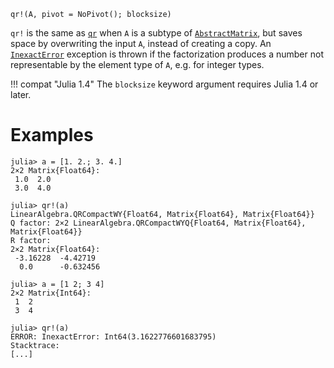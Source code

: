 ```
qr!(A, pivot = NoPivot(); blocksize)
```

`qr!` is the same as [`qr`](@ref) when `A` is a subtype of [`AbstractMatrix`](@ref), but saves space by overwriting the input `A`, instead of creating a copy. An [`InexactError`](@ref) exception is thrown if the factorization produces a number not representable by the element type of `A`, e.g. for integer types.

!!! compat "Julia 1.4"
    The `blocksize` keyword argument requires Julia 1.4 or later.


# Examples

```jldoctest
julia> a = [1. 2.; 3. 4.]
2×2 Matrix{Float64}:
 1.0  2.0
 3.0  4.0

julia> qr!(a)
LinearAlgebra.QRCompactWY{Float64, Matrix{Float64}, Matrix{Float64}}
Q factor: 2×2 LinearAlgebra.QRCompactWYQ{Float64, Matrix{Float64}, Matrix{Float64}}
R factor:
2×2 Matrix{Float64}:
 -3.16228  -4.42719
  0.0      -0.632456

julia> a = [1 2; 3 4]
2×2 Matrix{Int64}:
 1  2
 3  4

julia> qr!(a)
ERROR: InexactError: Int64(3.1622776601683795)
Stacktrace:
[...]
```
